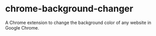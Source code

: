 # chrome-background-changer
A Chrome extension to change the background color of any website in Google Chrome.
